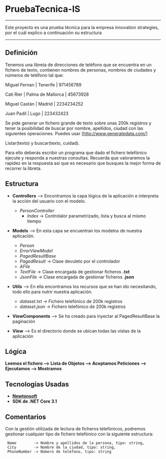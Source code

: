 # PruebaTecnica-IS
 --------
 
 Este proyecto es una prueba técnica para la empresa innovation strategies, por el cuál explico a continuación su estructura

----------

Definición
-----------
Tenemos una libreta de direcciones de teléfono que se encuentra en un fichero de texto, contienen nombres de personas, nombres de ciudades y números de teléfono tal que:

   Miguel Fernan | Tenerife | 971456789
   
   Cati Rier | Palma de Mallorca | 45673928
   
   Miguel Castán | Madrid | 2234234252
   
   Juan Padil | Lugo | 223432423
   
Se pide generar un fichero grande de texto sobre unas 200k registros y tener la posibilidad de buscar por nombre, apellidos, ciudad con las siguientes operaciones. Puedes usar [http://www.generatedata.com/]

Listar(texto) y buscar(texto, cuidad).

Para ello deberás escribir un programa que dado el fichero telefónico ejecute y responda a nuestras consultas. Recuerda que valoraremos la rapidez en la respuesta así que es necesario que busques la mejor forma de recorrer la libreta.

Estructura
----------

- __Controllers__ --> Encontramos la capa lógica de la aplicación e interpreta la acción del usuario con el modelo.
  * _PersonController_
      * _Index_ -> Controlalor parametrizado, lista y busca al mismo tiempo

- __Models__ --> En esta capa se encuentran los modelos de nuestra aplicación.
  * _Person_
  * _ErrorViewModel_
  * _PagedResultBase_
  * _PagedResult_ -> Clase devuleto por el controlador
  * _AFile_
  * _TextFile_ -> Clase encargada de gestionar ficheros **.txt**
  * _JsonFile_ -> Clase encargada de gestionar ficheros **.json**
  
- __Utils__ --> En ella encontramos los recursos que se han ido necesitando, todo ello para nutrir nuestra aplicación.
  * _dataset.txt_ -> Fichero telefónico de 200k registros
  * _dataset.json_ -> Fichero telefónico de 200k registros
  
- __ViewComponents__ --> Se ha creado para inyectar al PagedResultBase la paginación

- __View__ --> Es el directorio donde se ubican todas las vistas de la aplicación

Lógica
-------
__Leemos el fichero --> Lista de Objetos --> Aceptamos Peticiones --> Ejecutamos --> Mostramos__


Tecnologías Usadas
------------------
- __[Newtonsoft](<https://www.newtonsoft.com/json>)__
- __SDK de .NET Core 3.1__


Comentarios
------------
Con la gestión utilizada de lectura de ficheros telefónicos, podremos gestionar cualquier tipo de fichero telefónico con la siguiente estructura:

     Name        -> Nombre y apellidos de la persona, tipo: string,
     City        -> Nombre de la ciudad, tipo: string,
     PhoneNumber -> Número de teléfono, tipo: string
